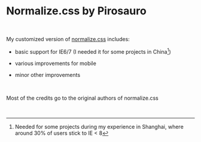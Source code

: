Normalize.css by Pirosauro
==========================

 

My customized version of
[normalize.css](https://necolas.github.io/normalize.css/) includes:

-   basic support for IE6/7 (I needed it for some projects in China[^1])

-   various improvements for mobile

-   minor other improvements

 

Most of the credits go to the original authors of normalize.css

 

[^1]: Needed for some projects during my experience in Shanghai, where around
30% of users stick to IE \< 8

